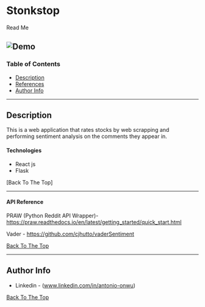 # Stonkstop
Read Me 


![Demo](https://user-images.githubusercontent.com/43736225/118315783-8fd64380-b4bb-11eb-8484-615de30fa84c.png)
---

### Table of Contents


- [Description](#description)
- [References](#references)
- [Author Info](#author-info)

---

## Description

This is a web application that rates stocks by web scrapping and performing sentiment analysis on the comments they appear in.  
#### Technologies

- React js
- Flask

[Back To The Top] 

---

#### API Reference
PRAW (Python Reddit API Wrapper)- https://praw.readthedocs.io/en/latest/getting_started/quick_start.html

Vader - https://github.com/cjhutto/vaderSentiment

[Back To The Top](#read-me-template)


---

## Author Info

- Linkedin - (www.linkedin.com/in/antonio-onwu)

[Back To The Top](#read-me-template)

